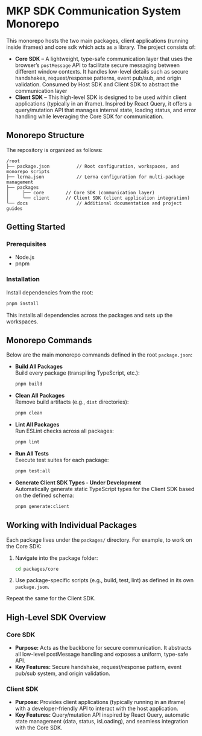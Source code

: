 # MKP SDK Communication System Monorepo

This monorepo hosts the two main packages, client applications (running inside iframes) and core sdk which acts as a library. The project consists of:

- **Core SDK** – A lightweight, type-safe communication layer that uses the browser’s `postMessage` API to facilitate secure messaging between different window contexts. It handles low-level details such as secure handshakes, request/response patterns, event pub/sub, and origin validation. Consumed by Host SDK and Client SDK to abstract the communication layer
- **Client SDK** – This high-level SDK is designed to be used within client applications (typically in an iframe). Inspired by React Query, it offers a query/mutation API that manages internal state, loading status, and error handling while leveraging the Core SDK for communication.

## Monorepo Structure

The repository is organized as follows:

```
/root
├── package.json          // Root configuration, workspaces, and monorepo scripts
├── lerna.json            // Lerna configuration for multi-package management
├── packages
│     ├── core        // Core SDK (communication layer)
│     └── client      // Client SDK (client application integration)
└── docs                  // Additional documentation and project guides
```

## Getting Started

### Prerequisites

- Node.js
- pnpm

### Installation

Install dependencies from the root:

```bash
pnpm install
```

This installs all dependencies across the packages and sets up the workspaces.

## Monorepo Commands

Below are the main monorepo commands defined in the root `package.json`:

- **Build All Packages**  
  Build every package (transpiling TypeScript, etc.):

  ```bash
  pnpm build
  ```

- **Clean All Packages**  
  Remove build artifacts (e.g., `dist` directories):

  ```bash
  pnpm clean
  ```

- **Lint All Packages**  
  Run ESLint checks across all packages:

  ```bash
  pnpm lint
  ```

- **Run All Tests**  
  Execute test suites for each package:

  ```bash
  pnpm test:all
  ```

- **Generate Client SDK Types - Under Development**  
  Automatically generate static TypeScript types for the Client SDK based on the defined schema:

  ```bash
  pnpm generate:client
  ```

## Working with Individual Packages

Each package lives under the `packages/` directory. For example, to work on the Core SDK:

1. Navigate into the package folder:
   ```bash
   cd packages/core
   ```
2. Use package-specific scripts (e.g., build, test, lint) as defined in its own `package.json`.

Repeat the same for the Client SDK.

## High-Level SDK Overview

### Core SDK
- **Purpose:** Acts as the backbone for secure communication. It abstracts all low-level postMessage handling and exposes a uniform, type-safe API.
- **Key Features:** Secure handshake, request/response pattern, event pub/sub system, and origin validation.

### Client SDK
- **Purpose:** Provides client applications (typically running in an iframe) with a developer-friendly API to interact with the host application.
- **Key Features:** Query/mutation API inspired by React Query, automatic state management (data, status, isLoading), and seamless integration with the Core SDK.   

